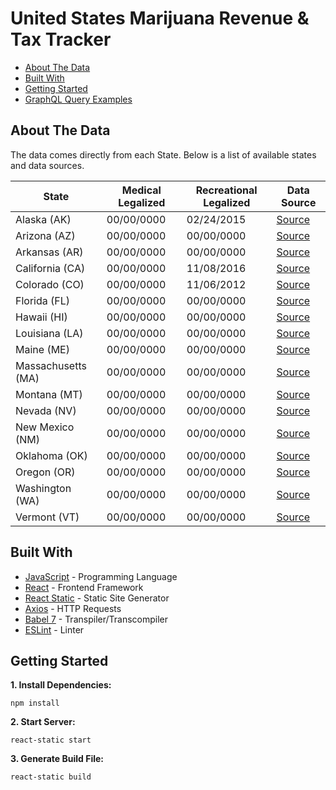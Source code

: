 # United States Marijuana Revenue & Tax Tracker
*  [About The Data](#about-the-data)
*  [Built With](#built-with)
*  [Getting Started](#getting-started)
*  [GraphQL Query Examples](#graphql-query-examples)

## About The Data
The data comes directly from each State. Below is a list of available states and data sources.

| State              | Medical Legalized | Recreational Legalized | Data Source                      |
| -------------------|-------------------| ---------------------- | ---------------
| Alaska (AK)        | 00/00/0000        | 02/24/2015             | [Source]()
| Arizona (AZ)       | 00/00/0000        | 00/00/0000             | [Source]()
| Arkansas (AR)      | 00/00/0000        | 00/00/0000             | [Source]()
| California (CA)    | 00/00/0000        | 11/08/2016             | [Source]()
| Colorado (CO)      | 00/00/0000        | 11/06/2012             | [Source](https://www.colorado.gov/pacific/revenue/colorado-marijuana-sales-reports)
| Florida (FL)       | 00/00/0000        | 00/00/0000             | [Source]()
| Hawaii (HI)        | 00/00/0000        | 00/00/0000             | [Source]()
| Louisiana (LA)     | 00/00/0000        | 00/00/0000             | [Source]()
| Maine (ME)         | 00/00/0000        | 00/00/0000             | [Source]()
| Massachusetts (MA) | 00/00/0000        | 00/00/0000             | [Source]()
| Montana (MT)       | 00/00/0000        | 00/00/0000             | [Source]()
| Nevada (NV)        | 00/00/0000        | 00/00/0000             | [Source]()
| New Mexico (NM)    | 00/00/0000        | 00/00/0000             | [Source]()
| Oklahoma (OK)      | 00/00/0000        | 00/00/0000             | [Source]()
| Oregon (OR)        | 00/00/0000        | 00/00/0000             | [Source]()
| Washington (WA)    | 00/00/0000        | 00/00/0000             | [Source]()
| Vermont (VT)       | 00/00/0000        | 00/00/0000             | [Source]()

## Built With
* [JavaScript](https://developer.mozilla.org/en-US/docs/Web/JavaScript) - Programming Language
* [React](https://reactjs.org) - Frontend Framework
* [React Static](https://react-static.js.org) - Static Site Generator
* [Axios](https://www.npmjs.com/package/axios) - HTTP Requests
* [Babel 7](https://babeljs.io) - Transpiler/Transcompiler
* [ESLint](https://eslint.org) - Linter

## Getting Started
**1. Install Dependencies:**
```
npm install
```

**2. Start Server:**
```
react-static start
```

**3. Generate Build File:**
```
react-static build
```